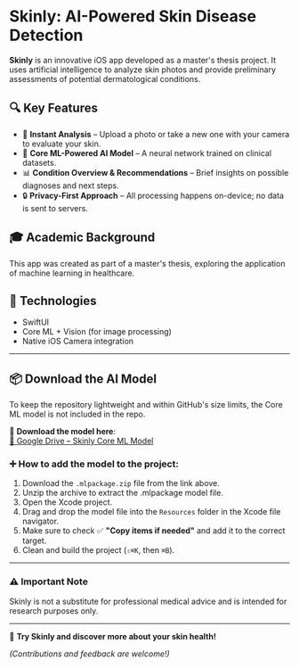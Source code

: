 # Skinly: AI-Powered Skin Disease Detection  

**Skinly** is an innovative iOS app developed as a master's thesis project. It uses artificial intelligence to analyze skin photos and provide preliminary assessments of potential dermatological conditions.  

## 🔍 Key Features  
- 📸 **Instant Analysis** – Upload a photo or take a new one with your camera to evaluate your skin.  
- 🤖 **Core ML-Powered AI Model** – A neural network trained on clinical datasets.  
- 📊 **Condition Overview & Recommendations** – Brief insights on possible diagnoses and next steps.  
- 🔒 **Privacy-First Approach** – All processing happens on-device; no data is sent to servers.  

## 🎓 Academic Background  
This app was created as part of a master's thesis, exploring the application of machine learning in healthcare.  

## 📲 Technologies  
- SwiftUI  
- Core ML + Vision (for image processing)  
- Native iOS Camera integration  

---

## 📦 Download the AI Model

To keep the repository lightweight and within GitHub's size limits, the Core ML model is not included in the repo.

🔗 **Download the model here**:  
[📁 Google Drive – Skinly Core ML Model](https://drive.google.com/drive/folders/1GlCDEzG2HmsROw5InYOu5GwnqiURkue4?usp=sharing)

### ➕ How to add the model to the project:

1. Download the `.mlpackage.zip` file from the link above.
2. Unzip the archive to extract the .mlpackage model file.
3. Open the Xcode project.
4. Drag and drop the model file into the `Resources` folder in the Xcode file navigator.
5. Make sure to check ✅ **"Copy items if needed"** and add it to the correct target.
6. Clean and build the project (`⇧⌘K`, then `⌘B`).

---

### ⚠️ Important Note  
Skinly is not a substitute for professional medical advice and is intended for research purposes only.  

---  
🚀 **Try Skinly and discover more about your skin health!**  

*(Contributions and feedback are welcome!)*
